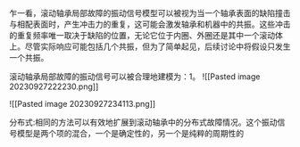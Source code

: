 
乍一看，滚动轴承局部故障的振动信号模型可以被视为当一个轴承表面的缺陷撞击与相配表面时，产生冲击力的重复，这可能会激发轴承和机器中的共振。这些冲击的重复频率唯一取决于缺陷的位置，无论它位于内圈、外圈还是其中一个滚动体上。尽管实际响应可能包括几个共振，但为了简单起见，后续讨论中将假设只发生一个共振。

滚动轴承局部故障的振动信号可以被合理地建模为：​1​。
![[Pasted image 20230927222230.png]]

![[Pasted image 20230927234113.png]]

分布式:相同的方法可以有效地扩展到滚动轴承中的分布式故障情况。这个振动信号模型是两个项的混合，一个是确定性的，另一个是纯粹的周期性的
